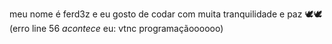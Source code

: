 meu nome é ferd3z e eu gosto de codar com muita tranquilidade e paz 🕊🕊 (erro line 56 *acontece* eu: vtnc programaçãoooooo)
